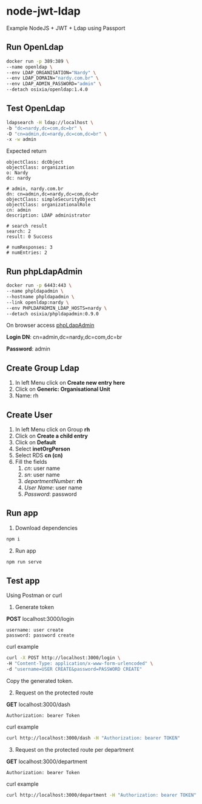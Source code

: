 # node-jwt-ldap

Example NodeJS + JWT + Ldap using Passport

## Run OpenLdap

```bash
docker run -p 389:389 \
--name openldap \
--env LDAP_ORGANISATION="Nardy" \
--env LDAP_DOMAIN="nardy.com.br" \
--env LDAP_ADMIN_PASSWORD="admin" \
--detach osixia/openldap:1.4.0
```

## Test OpenLdap

```bash
ldapsearch -H ldap://localhost \
-b "dc=nardy,dc=com,dc=br" \
-D "cn=admin,dc=nardy,dc=com,dc=br" \
-x -w admin
```

Expected return

```
objectClass: dcObject
objectClass: organization
o: Nardy
dc: nardy

# admin, nardy.com.br
dn: cn=admin,dc=nardy,dc=com,dc=br
objectClass: simpleSecurityObject
objectClass: organizationalRole
cn: admin
description: LDAP administrator

# search result
search: 2
result: 0 Success

# numResponses: 3
# numEntries: 2
```

## Run phpLdapAdmin

```bash
docker run -p 6443:443 \
--name phpldapadmin \
--hostname phpldapadmin \
--link openldap:nardy \
--env PHPLDAPADMIN_LDAP_HOSTS=nardy \
--detach osixia/phpldapadmin:0.9.0
```

On browser access [phpLdapAdmin](https://localhost:6443)

**Login DN**: cn=admin,dc=nardy,dc=com,dc=br

**Password**: admin

## Create Group Ldap

1. In left Menu click on **Create new entry here**
2. Click on **Generic: Organisational Unit**
3. Name: rh

## Create User

1. In left Menu click on Group **rh**
2. Click on **Create a child entry**
3. Click on **Default**
4. Select **inetOrgPerson**
5. Select RDS **cn (cn)**
6. Fill the fields
    1. *cn*: user name
    2. *sn*: user name
    3. *departmentNumber*: **rh**
    4. *User Name*: user name
    4. *Password*: password

## Run app

1. Download dependencies

```bash
npm i
```

2. Run app

```bash
npm run serve
```

## Test app

Using Postman or curl

1. Generate token

**POST** localhost:3000/login

```
username: user create
password: password create
```

curl example

```bash
curl -X POST http://localhost:3000/login \
-H "Content-Type: application/x-www-form-urlencoded" \
-d "username=USER CREATE&password=PASSWORD CREATE"
```

Copy the generated token.

2. Request on the protected route

**GET** localhost:3000/dash

```
Authorization: bearer Token
```

curl example

```bash
curl http://localhost:3000/dash -H "Authorization: bearer TOKEN"
```

3. Request on the protected route per department

**GET** localhost:3000/department

```
Authorization: bearer Token
```

curl example

```bash
curl http://localhost:3000/department -H "Authorization: bearer TOKEN"
```